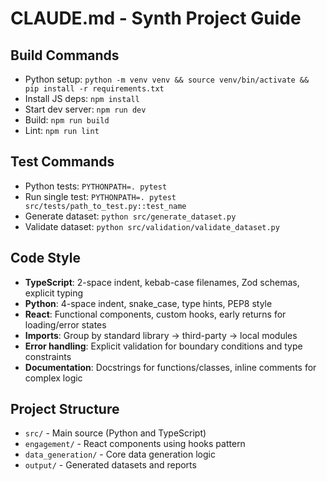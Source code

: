 # CLAUDE.md - Synth Project Guide

## Build Commands
- Python setup: `python -m venv venv && source venv/bin/activate && pip install -r requirements.txt`
- Install JS deps: `npm install`
- Start dev server: `npm run dev`
- Build: `npm run build`
- Lint: `npm run lint`

## Test Commands
- Python tests: `PYTHONPATH=. pytest`
- Run single test: `PYTHONPATH=. pytest src/tests/path_to_test.py::test_name`
- Generate dataset: `python src/generate_dataset.py`
- Validate dataset: `python src/validation/validate_dataset.py`

## Code Style
- **TypeScript**: 2-space indent, kebab-case filenames, Zod schemas, explicit typing
- **Python**: 4-space indent, snake_case, type hints, PEP8 style
- **React**: Functional components, custom hooks, early returns for loading/error states
- **Imports**: Group by standard library → third-party → local modules
- **Error handling**: Explicit validation for boundary conditions and type constraints
- **Documentation**: Docstrings for functions/classes, inline comments for complex logic

## Project Structure
- `src/` - Main source (Python and TypeScript)
- `engagement/` - React components using hooks pattern
- `data_generation/` - Core data generation logic
- `output/` - Generated datasets and reports